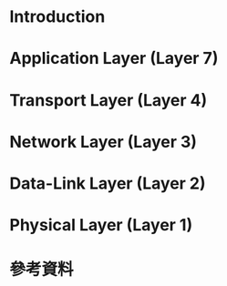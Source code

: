 # Introduction

# Application Layer (Layer 7)

# Transport Layer (Layer 4)

# Network Layer (Layer 3)

# Data-Link Layer (Layer 2)

# Physical Layer (Layer 1)

# 參考資料
